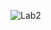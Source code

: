 ![Lab2](https://user-images.githubusercontent.com/101610095/221735307-2fbd4320-9b62-41c0-8b53-f9c457d2a7d7.gif)
